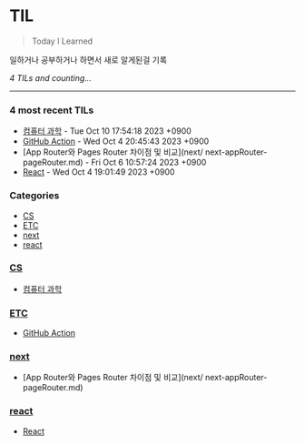 # TIL
> Today I Learned

일하거나 공부하거나 하면서 새로 알게된걸 기록

_4 TILs and counting..._

---

### 4 most recent TILs

- [컴퓨터 과학](CS/computerScience.md) - Tue Oct 10 17:54:18 2023 +0900
- [GitHub Action](ETC/githubAction.md) - Wed Oct 4 20:45:43 2023 +0900
- [App Router와 Pages Router 차이점 및 비교](next/ next-appRouter-pageRouter.md) - Fri Oct 6 10:57:24 2023 +0900
- [React](react/react.md) - Wed Oct 4 19:01:49 2023 +0900

### Categories

- [CS](#CS)
- [ETC](#ETC)
- [next](#next)
- [react](#react)

### [CS](#CS)
- [컴퓨터 과학](CS/computerScience.md)

### [ETC](#ETC)
- [GitHub Action](ETC/githubAction.md)

### [next](#next)
- [App Router와 Pages Router 차이점 및 비교](next/ next-appRouter-pageRouter.md)

### [react](#react)
- [React](react/react.md)


